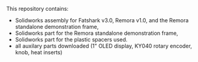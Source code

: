 This repository contains:
- Solidworks assembly for Fatshark v3.0, Remora v1.0, and the Remora standalone demonstration frame,
- Solidworks part for the Remora standalone demonstration frame,
- Solidworks part for the plastic spacers used.
- all auxilary parts downloaded (1" OLED display, KY040 rotary encoder, knob, heat inserts)